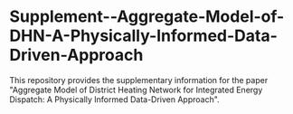 # Supplement--Aggregate-Model-of-DHN-A-Physically-Informed-Data-Driven-Approach
This repository provides the supplementary information for the paper "Aggregate Model of District Heating Network for Integrated Energy Dispatch: A Physically Informed Data-Driven Approach".
